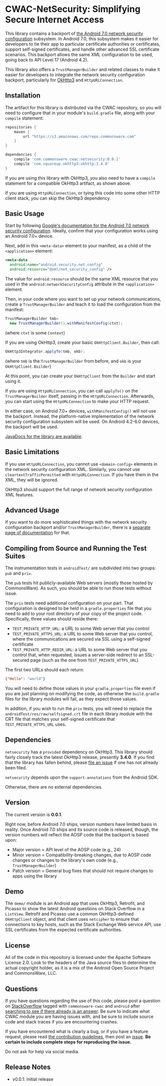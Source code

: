 # CWAC-NetSecurity: Simplifying Secure Internet Access

This library contains a backport of
[the Android 7.0 network security configuration](https://developer.android.com/preview/features/security-config.html)
subsystem. In Android 7.0, this subsystem makes it easier for developers
to tie their app to particular certificate authorities or certificates,
support self-signed certificates, and handle other advanced SSL
certificate scenarios. This backport allows the same XML configuration
to be used, going back to API Level 17 (Android 4.2).

This library also offers a `TrustManagerBuilder` and related classes
to make it easier for developers to integrate the network security
configuration backport, particularly for
[OkHttp3](https://github.com/square/okhttp)
and `HttpURLConnection`.

## Installation

The artifact for this library is distributed via the CWAC repository,
so you will need to configure that in your module's `build.gradle` file,
along with your `compile` statement:

```groovy
repositories {
    maven {
        url "https://s3.amazonaws.com/repo.commonsware.com"
    }
}

dependencies {
    compile 'com.commonsware.cwac:netsecurity:0.0.1'
    compile 'com.squareup.okhttp3:okhttp:3.4.0'
}
```

If you are using this library with OkHttp3, you also need to have
a `compile` statement for a compatible OkHttp3 artifact, as shown
above.

If you are using `HttpURLConnection`, or tying this code into some
other HTTP client stack, you can skip the OkHttp3 dependency.

## Basic Usage

Start by following
[Google's documentation for the Android 7.0 network security configuration](https://developer.android.com/preview/features/security-config.html).
Ideally, confirm that your configuration works using an Android 7.0+
device.

Next, add in this `<meta-data>` element to your manifest, as a child
of the `<application>` element:

```xml
<meta-data
  android:name="android.security.net.config"
  android:resource="@xml/net_security_config" />
```

The value for `android:resource` should be the same XML resource that
you used in the `android:networkSecurityConfig` attribute in the
`<application>` element.

Then, in your code where you want to set up your network communications,
create a `TrustManagerBuilder` and teach it to load the configuration
from the manifest:

```java
TrustManagerBuilder tmb=
  new TrustManagerBuilder().withManifestConfig(ctxt);
```

(where `ctxt` is some `Context`)

If you are using OkHttp3, create your basic `OkHttpClient.Builder`,
then call:

```java
OkHttp3Integrator.applyTo(tmb, okb);
```

(where `tmb` is the `TrustManagerBuilder` from before, and `okb`
is your `OkHttpClient.Builder`)

At this point, you can create your `OkHttpClient` from the `Builder`
and start using it.

If you are using `HttpURLConnection`, you can call `applyTo()` on
the `TrustManagerBuilder` itself, passing in the `HttpURLConnection`.
Afterwards, you can start using the `HttpURLConnection` to make your
HTTP request.

In either case, on Android 7.0+ devices, `withManifestConfig()` will
*not* use the backport. Instead, the platform-native implementation
of the network security configuration subsystem will be used. On
Android 4.2-6.0 devices, the backport will be used.

[JavaDocs for the library are available](http://javadocs.commonsware.com/cwac/netsecurity/index.html).

## Basic Limitations

If you use `HttpURLConnection`, you cannot use `<domain-config>`
elements in the network security configuration XML. Similarly,
you cannot use `cleartextTrafficPermitted` with `HttpURLConnection`.
If you have them in the XML, they will be ignored.

OkHttp3 should support the full range of network security configuration
XML features.

## Advanced Usage

If you want to do more sophisticated things with the network security
configuration backport and/or `TrustManagerBuilder`, there is a
[separate page of documentation](https://github.com/commonsguy/cwac-netsecurity/blob/master/docs/ADVANCED_USAGE.markdown)
for that.

## Compiling from Source and Running the Test Suites

The instrumentation tests in `androidTest/` are subdivided into two
groups: `pub` and `priv`.

The `pub` tests hit publicly-available Web servers (mostly those
hosted by CommonsWare). As such, you should be able to run those
tests without issue.

The `priv` tests need additional configuration on your part. That
configuration is designed to be held in a `gradle.properties`
file that you need to add to your root directory of your copy
of the project code. Specifically, three values should reside there:

- `TEST_PRIVATE_HTTP_URL`: a URL to some Web server that you control
- `TEST_PRIVATE_HTTPS_URL`: a URL to some Web server that you control, where the communications are secured via SSL using a self-signed certificate
- `TEST_PRIVATE_HTTP_REDIR_URL`: a URL to some Web server that you control that, when requested, issues a server-side redirect to an SSL-secured page (such as the one from `TEST_PRIVATE_HTTPS_URL`)

The first two URLs should each return:

```json
{"Hello": "world"}
```

You will need to define those values in your `gradle.properties` file
even if you are just planning on modifying the code, as otherwise
the `build.gradle` files for the library modules will fail, as they expect
those values.

In addition, if you wish to run the `priv` tests, you will need to
replace the `androidTest/res/raw/selfsigned.crt` file in each library
module with the CRT file that matches your self-signed certificate that
`TEST_PRIVATE_HTTPS_URL` uses.

## Dependencies

`netsecurity` has a `provided` dependency on OkHttp3. This library
should fairly closely track the latest OkHttp3 release, presently
**3.4.0**. If you find
that the library has fallen behind, please
[file an issue](https://github.com/commonsguy/cwac-netsecurity/issues)
if one has not already been filed.

`netsecurity` depends upon the `support-annotations` from the Android SDK.

Otherwise, there are no external dependencies.

## Version

The current version is **0.0.1**.

Right now, before Android 7.0 ships, version numbers have limited basis
in reality. Once Android 7.0 ships and its source code is
released, though, the version numbers will
reflect the AOSP code that the backport is based upon:

- Major version = API level of the AOSP code (e.g., 24)
- Minor version = Compatibility-breaking changes, due to AOSP code changes or changes to the library's own code (e.g., `TrustManagerBuilder`)
- Patch version = General bug fixes that should not require changes to apps using the library

## Demo

The `demo/` module is an Android app that uses OkHttp3, Retrofit,
and Picasso to show the latest Android questions on Stack Overflow
in a `ListView`. Retrofit and Picasso use a common OkHttp3-defined
`OkHttpClient` object, and that client uses `netcipher` to
ensure that connections to key hosts, such as the Stack Exchange
Web service API, use SSL certificates from the expected certificate
authorities.

## License

All of the code in this repository is licensed under the
Apache Software License 2.0. Look to the headers of the Java source
files to determine the actual copyright holder, as it is a mix of
the Android Open Source Project and CommonsWare, LLC.

## Questions

If you have questions regarding the use of this code, please post a question
on [StackOverflow](http://stackoverflow.com/questions/ask) tagged with
`commonsware-cwac` and `android` after [searching to see if there already is an answer](https://stackoverflow.com/search?q=[commonsware-cwac]+camera). Be sure to indicate
what CWAC module you are having issues with, and be sure to include source code 
and stack traces if you are encountering crashes.

If you have encountered what is clearly a bug, or if you have a feature request,
please read [the contribution guidelines](.github/CONTRIBUTING.md), then
post an [issue](./issues).
**Be certain to include complete steps for reproducing the issue.**

Do not ask for help via social media.

## Release Notes

- v0.0.1: initial release
